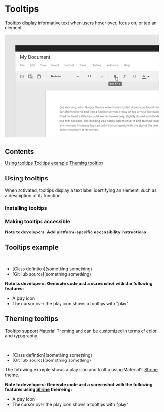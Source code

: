 <!--docs:
title: "Tooltips"
layout: detail
section: components
excerpt: "Tooltips display informative text when users hover over, focus on, or tap an element."
iconId: slider
path: /catalog/sliders/
-->

# Tooltips

[Tooltips](https://material.io/components/tooltips) display informative text when users hover over, focus on, or tap an element.

![Tooltip example in a text editor app](assets/Tooltips_hero.png)

## Contents

[Using tooltips](#using-tooltips)
[Tooltips example](#tooltips-example)
[Theming tooltips](#theming-tooltips)

## Using tooltips

When activated, tooltips display a text label identifying an element, such as a description of its function.

### Installing tooltips

### Making tooltips accessible

**Note to developers: Add platform-specific accessibility instructions**

## Tooltips example

` `
* [Class defintion](something something)
* [GitHub source](something something)

**Note to developers: Generate code and a screenshot with the following features:**
* A play icon
* The cursor over the play icon shows a tooltips with "play"

## Theming tooltips

Tooltips support [Material Theming](https://material.io/components/sliders#theming) and can be customized in terms of color and typography.

` `
* [Class defintion](something something)
* [GitHub source](something something)

The following example shows a play icon and tooltip using Material's [Shrine](https://material.io/design/material-studies/shrine.html) theme.

**Note to developers: Generate code and a screenshot with the following features using [Shrine](https://material.io/design/material-studies/shrine.html) themeing:**
* A play icon
* The cursor over the play icon shows a tooltips with "play"

